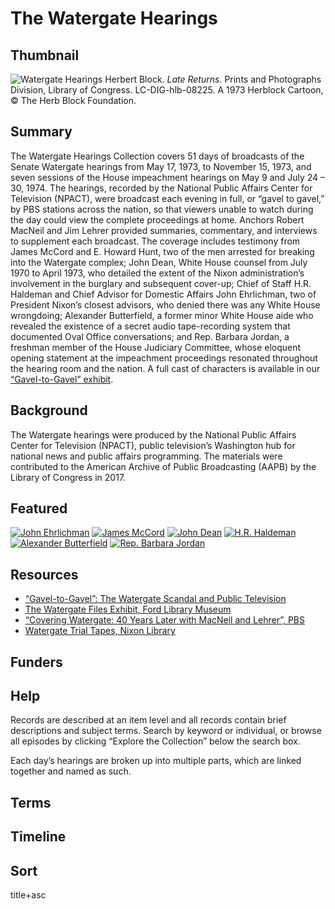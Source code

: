# The Watergate Hearings

## Thumbnail

![Watergate Hearings](https://s3.amazonaws.com/americanarchive.org/special-collections/Herblock_latereturns-l.jpg "Watergate Hearings")
<a class="caption-text">Herbert Block. <em>Late Returns.</em> Prints and Photographs Division, Library of Congress. LC-DIG-hlb-08225. A 1973 Herblock Cartoon, © The Herb Block Foundation.</a>

## Summary

The Watergate Hearings Collection covers 51 days of broadcasts of the Senate Watergate hearings from May 17, 1973, to November 15, 1973, and seven sessions of the House impeachment hearings on May 9 and July 24 – 30, 1974. The hearings, recorded by the National Public Affairs Center for Television (NPACT), were broadcast each evening in full, or “gavel to gavel,” by PBS stations across the nation, so that viewers unable to watch during the day could view the complete proceedings at home. Anchors Robert MacNeil and Jim Lehrer provided summaries, commentary, and interviews to supplement each broadcast. The coverage includes testimony from James McCord and E. Howard Hunt, two of the men arrested for breaking into the Watergate complex; John Dean, White House counsel from July 1970 to April 1973, who detailed the extent of the Nixon administration’s involvement in the burglary and subsequent cover-up; Chief of Staff H.R. Haldeman and Chief Advisor for Domestic Affairs John Ehrlichman, two of President Nixon’s closest advisors, who denied there was any White House wrongdoing; Alexander Butterfield, a former minor White House aide who revealed the existence of a secret audio tape-recording system that documented Oval Office conversations; and Rep. Barbara Jordan, a freshman member of the House Judiciary Committee, whose eloquent opening statement at the impeachment proceedings resonated throughout the hearing room and the nation. A full cast of characters is available in our [“Gavel-to-Gavel” exhibit](http://americanarchive.org/exhibits/watergate/cast-of-characters).

## Background

The Watergate hearings were produced by the National Public Affairs Center for Television (NPACT), public television’s Washington hub for national news and public affairs programming. The materials were contributed to the American Archive of Public Broadcasting (AAPB) by the Library of Congress in 2017.

## Featured

[![John Ehrlichman](https://s3.amazonaws.com/americanarchive.org/special-collections/cpb-aacip_512-t43hx16p65.jpg)](/catalog/cpb-aacip_512-t43hx16p65#at_650.44_s)
[![James McCord](https://s3.amazonaws.com/americanarchive.org/special-collections/cpb-aacip_512-s756d5q992.jpg)](/catalog/cpb-aacip_512-s756d5q992)
[![John Dean](https://s3.amazonaws.com/americanarchive.org/special-collections/cpb-aacip_512-125q815b4c.jpg)](/catalog/cpb-aacip_512-125q815b4c)
[![H.R. Haldeman](https://s3.amazonaws.com/americanarchive.org/special-collections/cpb-aacip_512-w950g3j14f.jpg)](/catalog/cpb-aacip_512-w950g3j14f)
[![Alexander Butterfield](https://s3.amazonaws.com/americanarchive.org/special-collections/cpb-aacip_512-jm23b5x51c.jpg)](/catalog/cpb-aacip_512-jm23b5x51c#at_3060.54_s)
[![Rep. Barbara Jordan](https://s3.amazonaws.com/americanarchive.org/special-collections/cpb-aacip_512-w37kp7vq3t.jpg)](/catalog/cpb-aacip_512-w37kp7vq3t#at_310.00_s)

## Resources

- [“Gavel-to-Gavel”: The Watergate Scandal and Public Television](http://americanarchive.org/exhibits/watergate)
- [The Watergate Files Exhibit, Ford Library Museum](https://www.fordlibrarymuseum.gov/museum/exhibits/Watergate_files/index.html)
- [“Covering Watergate: 40 Years Later with MacNeil and Lehrer”, PBS](https://www.pbs.org/newshour/show/covering-watergate-40-years-later-with-macneil-and-lehrer)
- [Watergate Trial Tapes, Nixon Library](https://www.nixonlibrary.gov/watergate-trial-tapes)

## Funders

## Help

Records are described at an item level and all records contain brief descriptions and subject terms. Search by keyword or individual, or browse all episodes by clicking “Explore the Collection” below the search box.

Each day’s hearings are broken up into multiple parts, which are linked together and named as such.

## Terms


## Timeline


## Sort

title+asc


